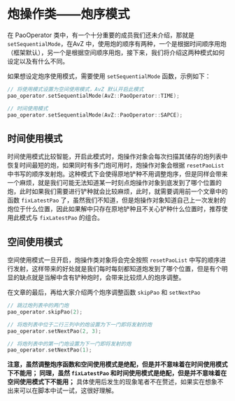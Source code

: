 <!--
 * @Coding: utf-8
 * @Author: vector-wlc
 * @Date: 2021-09-25 18:39:42
 * @Description: 
-->
# 炮操作类——炮序模式

在 PaoOperator 类中，有一个十分重要的成员我们还未介绍，那就是 `setSequentialMode`，在AvZ 中，使用炮的顺序有两种，一个是根据时间顺序用炮（框架默认），另一个是根据空间顺序用炮，接下来，我们将介绍这两种模式如何设定以及有什么不同。

如果想设定炮序使用模式，需要使用 `setSequentialMode` 函数，示例如下：
```C++
// 将使用模式设置为空间使用模式，AvZ 默认开启此模式
pao_operator.setSequentialMode(AvZ::PaoOperator::TIME);

// 时间使用模式
pao_operator.setSequentialMode(AvZ::PaoOperator::SAPCE);
```


## 时间使用模式
时间使用模式比较智能，开启此模式时，炮操作对象会每次扫描其储存的炮列表中恢复时间最短的炮，如果同时有多门炮可用时，炮操作对象会根据 `resetPaoList` 中书写的顺序发射炮。这种模式下会使得原地铲种不用调整炮序，但是同样会带来一个麻烦，就是我们可能无法知道某一时刻点炮操作对象到底发到了哪个位置的炮，此时如果我们需要进行铲种就会比较麻烦，此时，就需要调用前一个文章中的函数 `fixLatestPao` 了，虽然我们不知道，但是炮操作对象知道自己上一次发射的炮位于什么位置，因此如果解中只存在原地铲种且不关心铲种什么位置时，推荐使用此模式与 `fixLatestPao` 的组合。

## 空间使用模式
空间使用模式一旦开启，炮操作类对象将会完全按照 `resetPaoList` 中写的顺序进行发射，这样带来的好处就是我们每时每刻都知道炮发到了哪个位置，但是有个明显的缺点就是当解中含有铲种炮时，会带来比较烦人的炮序调整。

在文章的最后，再给大家介绍两个炮序调整函数 `skipPao` 和 `setNextPao`
```C++
// 跳过炮列表中的两门炮
pao_operator.skipPao(2);

// 将炮列表中位于二行三列中的炮设置为下一门即将发射的炮
pao_operator.setNextPao(2, 3);

// 将炮列表中的第一门炮设置为下一门即将发射的炮
pao_operator.setNextPao(1);
```

**注意，虽然调整炮序函数和空间使用模式是绝配，但是并不意味着在时间使用模式下不能用；
同理，虽然 `fixLatestPao` 和时间使用模式是绝配，但是并不意味着在空间使用模式下不能用；**
具体使用后发生的现象笔者不在赘述，如果实在想象不出来可以在脚本中试一试，这很好理解。